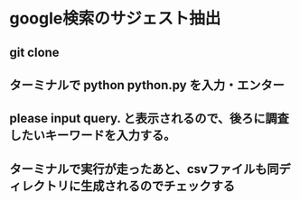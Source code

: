 # google検索のサジェスト抽出

## git clone

## ターミナルで python python.py を入力・エンター

## please input query. と表示されるので、後ろに調査したいキーワードを入力する。

## ターミナルで実行が走ったあと、csvファイルも同ディレクトリに生成されるのでチェックする